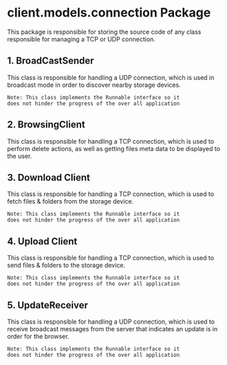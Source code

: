 # client.models.connection Package

This package is responsible for storing the source code of any class
responsible for managing a TCP or UDP connection.

## 1. BroadCastSender

This class is responsible for handling a UDP connection, which is used
in broadcast mode in order to discover nearby storage devices.

    Note: This class implements the Runnable interface so it 
    does not hinder the progress of the over all application

## 2. BrowsingClient

This class is responsible for handling a TCP connection, which is used
to perform delete actions, as well as getting files meta data to be displayed to the user.

## 3. Download Client

This class is responsible for handling a TCP connection, which is used
to fetch files & folders from the storage device.

    Note: This class implements the Runnable interface so it 
    does not hinder the progress of the over all application
    
## 4. Upload Client

This class is responsible for handling a TCP connection, which is used
to send files & folders to the storage device.

    Note: This class implements the Runnable interface so it 
    does not hinder the progress of the over all application
    
    
## 5. UpdateReceiver

This class is responsible for handling a UDP connection, which is used to receive
broadcast messages from the server that indicates an update is in order for the browser.

    Note: This class implements the Runnable interface so it 
    does not hinder the progress of the over all application